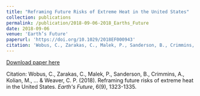 ```yaml
---
title: "Reframing Future Risks of Extreme Heat in the United States"
collection: publications
permalink: /publication/2018-09-06-2018_Earths_Future
date: 2018-09-06
venue: 'Earth’s Future'
paperurl: 'https://doi.org/10.1029/2018EF000943'
citation: 'Wobus, C., Zarakas, C., Malek, P., Sanderson, B., Crimmins, A., Kolian, M., ... &amp; Weaver, C. P. (2018). Reframing future risks of extreme heat in the United States. *Earth&apos;s Future*, 6(9), 1323-1335.'
---
```


<a href='https://doi.org/10.1029/2018EF000943'>Download paper here</a>

 Citation: Wobus, C., Zarakas, C., Malek, P., Sanderson, B., Crimmins, A., Kolian, M., ... & Weaver, C. P. (2018). Reframing future risks of extreme heat in the United States. *Earth's Future*, 6(9), 1323-1335.